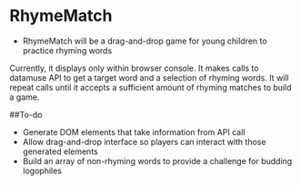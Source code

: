# RhymeMatch
* RhymeMatch will be a drag-and-drop game for young children to practice rhyming words

Currently, it displays only within browser console. It makes calls to datamuse API to get a target word and a selection of rhyming words. It will repeat calls until it accepts a sufficient amount of rhyming matches to build a game.

##To-do
- Generate DOM elements that take information from API call
- Allow drag-and-drop interface so players can interact with those generated elements
- Build an array of non-rhyming words to provide a challenge for budding logophiles
